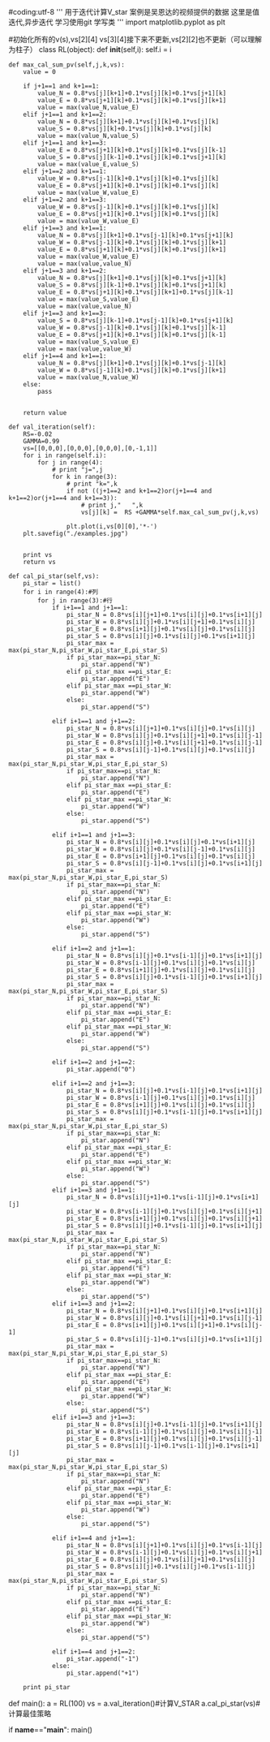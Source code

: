 #coding:utf-8
'''
用于迭代计算V_star
案例是吴恩达的视频提供的数据
这里是值迭代,异步迭代
学习使用git
学写类
'''
import matplotlib.pyplot as plt

#初始化所有的v(s),vs[2][4] vs[3][4]接下来不更新,vs[2][2]也不更新（可以理解为柱子）
class RL(object):
    def __init__(self,i):
        self.i = i

    def max_cal_sum_pv(self,j,k,vs):
        value = 0

        if j+1==1 and k+1==1:
            value_N = 0.8*vs[j][k+1]+0.1*vs[j][k]+0.1*vs[j+1][k]
            value_E = 0.8*vs[j+1][k]+0.1*vs[j][k]+0.1*vs[j][k+1]
            value = max(value_N,value_E)
        elif j+1==1 and k+1==2:
            value_N = 0.8*vs[j][k+1]+0.1*vs[j][k]+0.1*vs[j][k]
            value_S = 0.8*vs[j][k]+0.1*vs[j][k]+0.1*vs[j][k]
            value = max(value_N,value_S)
        elif j+1==1 and k+1==3:
            value_E = 0.8*vs[j+1][k]+0.1*vs[j][k]+0.1*vs[j][k-1]
            value_S = 0.8*vs[j][k-1]+0.1*vs[j][k]+0.1*vs[j+1][k]
            value = max(value_E,value_S)
        elif j+1==2 and k+1==1:
            value_W = 0.8*vs[j-1][k]+0.1*vs[j][k]+0.1*vs[j][k]
            value_E = 0.8*vs[j+1][k]+0.1*vs[j][k]+0.1*vs[j][k]
            value = max(value_W,value_E)
        elif j+1==2 and k+1==3:
            value_W = 0.8*vs[j-1][k]+0.1*vs[j][k]+0.1*vs[j][k]
            value_E = 0.8*vs[j+1][k]+0.1*vs[j][k]+0.1*vs[j][k]
            value = max(value_W,value_E)  
        elif j+1==3 and k+1==1:
            value_N = 0.8*vs[j][k+1]+0.1*vs[j-1][k]+0.1*vs[j+1][k]
            value_W = 0.8*vs[j-1][k]+0.1*vs[j][k]+0.1*vs[j][k+1]
            value_E = 0.8*vs[j+1][k]+0.1*vs[j][k]+0.1*vs[j][k+1]
            value = max(value_W,value_E)
            value = max(value,value_N)
        elif j+1==3 and k+1==2:
            value_N = 0.8*vs[j][k+1]+0.1*vs[j][k]+0.1*vs[j+1][k]
            value_S = 0.8*vs[j][k-1]+0.1*vs[j][k]+0.1*vs[j+1][k]
            value_E = 0.8*vs[j+1][k]+0.1*vs[j][k+1]+0.1*vs[j][k-1]
            value = max(value_S,value_E)
            value = max(value,value_N)
        elif j+1==3 and k+1==3:
            value_S = 0.8*vs[j][k-1]+0.1*vs[j-1][k]+0.1*vs[j+1][k]
            value_W = 0.8*vs[j-1][k]+0.1*vs[j][k]+0.1*vs[j][k-1]
            value_E = 0.8*vs[j+1][k]+0.1*vs[j][k]+0.1*vs[j][k-1]
            value = max(value_S,value_E)
            value = max(value,value_W)
        elif j+1==4 and k+1==1:
            value_N = 0.8*vs[j][k+1]+0.1*vs[j][k]+0.1*vs[j-1][k]
            value_W = 0.8*vs[j-1][k]+0.1*vs[j][k]+0.1*vs[j][k+1]
            value = max(value_N,value_W)
        else:
            pass


        return value

    def val_iteration(self):
        RS=-0.02
        GAMMA=0.99
        vs=[[0,0,0],[0,0,0],[0,0,0],[0,-1,1]]
        for i in range(self.i):
            for j in range(4):
                # print "j=",j
                for k in range(3):
                    # print "k=",k
                    if not ((j+1==2 and k+1==2)or(j+1==4 and k+1==2)or(j+1==4 and k+1==3)):
                        # print j,"   ",k
                        vs[j][k] =  RS +GAMMA*self.max_cal_sum_pv(j,k,vs)

                    plt.plot(i,vs[0][0],'*-')
        plt.savefig("./examples.jpg") 


        print vs
        return vs

    def cal_pi_star(self,vs):
        pi_star = list()
        for i in range(4):#列
            for j in range(3):#行
                if i+1==1 and j+1==1:
                    pi_star_N = 0.8*vs[i][j+1]+0.1*vs[i][j]+0.1*vs[i+1][j]
                    pi_star_W = 0.8*vs[i][j]+0.1*vs[i][j+1]+0.1*vs[i][j]
                    pi_star_E = 0.8*vs[i+1][j]+0.1*vs[i][j]+0.1*vs[i][j]
                    pi_star_S = 0.8*vs[i][j]+0.1*vs[i][j]+0.1*vs[i+1][j]
                    pi_star_max = max(pi_star_N,pi_star_W,pi_star_E,pi_star_S)
                    if pi_star_max==pi_star_N:
                        pi_star.append("N")
                    elif pi_star_max ==pi_star_E:
                        pi_star.append("E")
                    elif pi_star_max ==pi_star_W:
                        pi_star.append("W")
                    else:
                        pi_star.append("S")

                elif i+1==1 and j+1==2:
                    pi_star_N = 0.8*vs[i][j+1]+0.1*vs[i][j]+0.1*vs[i][j]
                    pi_star_W = 0.8*vs[i][j]+0.1*vs[i][j+1]+0.1*vs[i][j-1]
                    pi_star_E = 0.8*vs[i][j]+0.1*vs[i][j+1]+0.1*vs[i][j-1]
                    pi_star_S = 0.8*vs[i][j-1]+0.1*vs[i][j]+0.1*vs[i][j]
                    pi_star_max = max(pi_star_N,pi_star_W,pi_star_E,pi_star_S)
                    if pi_star_max==pi_star_N:
                        pi_star.append("N")
                    elif pi_star_max ==pi_star_E:
                        pi_star.append("E")
                    elif pi_star_max ==pi_star_W:
                        pi_star.append("W")
                    else:
                        pi_star.append("S")

                elif i+1==1 and j+1==3:
                    pi_star_N = 0.8*vs[i][j]+0.1*vs[i][j]+0.1*vs[i+1][j]
                    pi_star_W = 0.8*vs[i][j]+0.1*vs[i][j-1]+0.1*vs[i][j]
                    pi_star_E = 0.8*vs[i+1][j]+0.1*vs[i][j]+0.1*vs[i][j]
                    pi_star_S = 0.8*vs[i][j-1]+0.1*vs[i][j]+0.1*vs[i+1][j]
                    pi_star_max = max(pi_star_N,pi_star_W,pi_star_E,pi_star_S)
                    if pi_star_max==pi_star_N:
                        pi_star.append("N")
                    elif pi_star_max ==pi_star_E:
                        pi_star.append("E")
                    elif pi_star_max ==pi_star_W:
                        pi_star.append("W")
                    else:
                        pi_star.append("S")

                elif i+1==2 and j+1==1:
                    pi_star_N = 0.8*vs[i][j]+0.1*vs[i-1][j]+0.1*vs[i+1][j]
                    pi_star_W = 0.8*vs[i-1][j]+0.1*vs[i][j]+0.1*vs[i][j]
                    pi_star_E = 0.8*vs[i+1][j]+0.1*vs[i][j]+0.1*vs[i][j]
                    pi_star_S = 0.8*vs[i][j]+0.1*vs[i-1][j]+0.1*vs[i+1][j]
                    pi_star_max = max(pi_star_N,pi_star_W,pi_star_E,pi_star_S)
                    if pi_star_max==pi_star_N:
                        pi_star.append("N")
                    elif pi_star_max ==pi_star_E:
                        pi_star.append("E")
                    elif pi_star_max ==pi_star_W:
                        pi_star.append("W")
                    else:
                        pi_star.append("S")

                elif i+1==2 and j+1==2:
                    pi_star.append("0")

                elif i+1==2 and j+1==3:
                    pi_star_N = 0.8*vs[i][j]+0.1*vs[i-1][j]+0.1*vs[i+1][j]
                    pi_star_W = 0.8*vs[i-1][j]+0.1*vs[i][j]+0.1*vs[i][j]
                    pi_star_E = 0.8*vs[i+1][j]+0.1*vs[i][j]+0.1*vs[i][j]
                    pi_star_S = 0.8*vs[i][j]+0.1*vs[i-1][j]+0.1*vs[i+1][j]
                    pi_star_max = max(pi_star_N,pi_star_W,pi_star_E,pi_star_S)
                    if pi_star_max==pi_star_N:
                        pi_star.append("N")
                    elif pi_star_max ==pi_star_E:
                        pi_star.append("E")
                    elif pi_star_max ==pi_star_W:
                        pi_star.append("W")
                    else:
                        pi_star.append("S")
                elif i+1==3 and j+1==1:
                    pi_star_N = 0.8*vs[i][j+1]+0.1*vs[i-1][j]+0.1*vs[i+1][j]
                    pi_star_W = 0.8*vs[i-1][j]+0.1*vs[i][j]+0.1*vs[i][j+1]
                    pi_star_E = 0.8*vs[i+1][j]+0.1*vs[i][j]+0.1*vs[i][j+1]
                    pi_star_S = 0.8*vs[i][j]+0.1*vs[i-1][j]+0.1*vs[i+1][j]
                    pi_star_max = max(pi_star_N,pi_star_W,pi_star_E,pi_star_S)
                    if pi_star_max==pi_star_N:
                        pi_star.append("N")
                    elif pi_star_max ==pi_star_E:
                        pi_star.append("E")
                    elif pi_star_max ==pi_star_W:
                        pi_star.append("W")
                    else:
                        pi_star.append("S")
                elif i+1==3 and j+1==2:
                    pi_star_N = 0.8*vs[i][j+1]+0.1*vs[i][j]+0.1*vs[i+1][j]
                    pi_star_W = 0.8*vs[i][j]+0.1*vs[i][j+1]+0.1*vs[i][j-1]
                    pi_star_E = 0.8*vs[i+1][j]+0.1*vs[i][j+1]+0.1*vs[i][j-1]
                    pi_star_S = 0.8*vs[i][j-1]+0.1*vs[i][j]+0.1*vs[i+1][j]
                    pi_star_max = max(pi_star_N,pi_star_W,pi_star_E,pi_star_S)
                    if pi_star_max==pi_star_N:
                        pi_star.append("N")
                    elif pi_star_max ==pi_star_E:
                        pi_star.append("E")
                    elif pi_star_max ==pi_star_W:
                        pi_star.append("W")
                    else:
                        pi_star.append("S")
                elif i+1==3 and j+1==3:
                    pi_star_N = 0.8*vs[i][j]+0.1*vs[i-1][j]+0.1*vs[i+1][j]
                    pi_star_W = 0.8*vs[i-1][j]+0.1*vs[i][j]+0.1*vs[i][j-1]
                    pi_star_E = 0.8*vs[i+1][j]+0.1*vs[i][j]+0.1*vs[i][j-1]
                    pi_star_S = 0.8*vs[i][j-1]+0.1*vs[i-1][j]+0.1*vs[i+1][j]
                    pi_star_max = max(pi_star_N,pi_star_W,pi_star_E,pi_star_S)
                    if pi_star_max==pi_star_N:
                        pi_star.append("N")
                    elif pi_star_max ==pi_star_E:
                        pi_star.append("E")
                    elif pi_star_max ==pi_star_W:
                        pi_star.append("W")
                    else:
                        pi_star.append("S")

                elif i+1==4 and j+1==1:
                    pi_star_N = 0.8*vs[i][j+1]+0.1*vs[i][j]+0.1*vs[i-1][j]
                    pi_star_W = 0.8*vs[i-1][j]+0.1*vs[i][j]+0.1*vs[i][j+1]
                    pi_star_E = 0.8*vs[i][j]+0.1*vs[i][j+1]+0.1*vs[i][j]
                    pi_star_S = 0.8*vs[i][j]+0.1*vs[i][j]+0.1*vs[i-1][j]
                    pi_star_max = max(pi_star_N,pi_star_W,pi_star_E,pi_star_S)
                    if pi_star_max==pi_star_N:
                        pi_star.append("N")
                    elif pi_star_max ==pi_star_E:
                        pi_star.append("E")
                    elif pi_star_max ==pi_star_W:
                        pi_star.append("W")
                    else:
                        pi_star.append("S")

                elif i+1==4 and j+1==2:
                    pi_star.append("-1")
                else:
                    pi_star.append("+1")

        print pi_star


def main():
    a = RL(100)
    vs = a.val_iteration()#计算V_STAR
    a.cal_pi_star(vs)#计算最佳策略


if __name__=="__main__":
    main()
